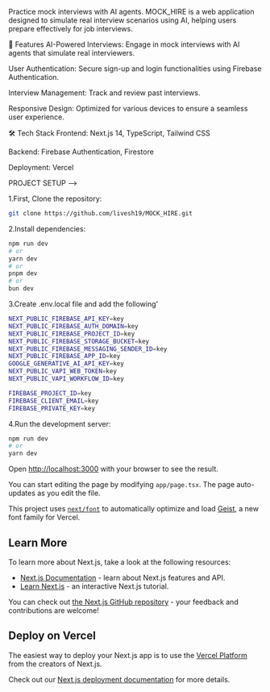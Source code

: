 Practice mock interviews with AI agents.
MOCK_HIRE is a web application designed to simulate real interview scenarios using AI, helping users prepare effectively for job interviews.

🚀 Features
AI-Powered Interviews: Engage in mock interviews with AI agents that simulate real interviewers.

User Authentication: Secure sign-up and login functionalities using Firebase Authentication.

Interview Management: Track and review past interviews.

Responsive Design: Optimized for various devices to ensure a seamless user experience.

🛠️ Tech Stack
Frontend: Next.js 14, TypeScript, Tailwind CSS

Backend: Firebase Authentication, Firestore

Deployment: Vercel

PROJECT SETUP -->

1.First, Clone the repository:

```bash
git clone https://github.com/livesh19/MOCK_HIRE.git
```

2.Install dependencies:
```bash
npm run dev
# or
yarn dev
# or
pnpm dev
# or
bun dev
```
3.Create .env.local file and add the following'
```bash
NEXT_PUBLIC_FIREBASE_API_KEY=key
NEXT_PUBLIC_FIREBASE_AUTH_DOMAIN=key
NEXT_PUBLIC_FIREBASE_PROJECT_ID=key
NEXT_PUBLIC_FIREBASE_STORAGE_BUCKET=key
NEXT_PUBLIC_FIREBASE_MESSAGING_SENDER_ID=key
NEXT_PUBLIC_FIREBASE_APP_ID=key
GOOGLE_GENERATIVE_AI_API_KEY=key
NEXT_PUBLIC_VAPI_WEB_TOKEN=key
NEXT_PUBLIC_VAPI_WORKFLOW_ID=key

FIREBASE_PROJECT_ID=key
FIREBASE_CLIENT_EMAIL=key
FIREBASE_PRIVATE_KEY=key
```

4.Run the development server:
```bash
npm run dev
# or
yarn dev
```


Open [http://localhost:3000](http://localhost:3000) with your browser to see the result.

You can start editing the page by modifying `app/page.tsx`. The page auto-updates as you edit the file.

This project uses [`next/font`](https://nextjs.org/docs/app/building-your-application/optimizing/fonts) to automatically optimize and load [Geist](https://vercel.com/font), a new font family for Vercel.

## Learn More

To learn more about Next.js, take a look at the following resources:

- [Next.js Documentation](https://nextjs.org/docs) - learn about Next.js features and API.
- [Learn Next.js](https://nextjs.org/learn) - an interactive Next.js tutorial.

You can check out [the Next.js GitHub repository](https://github.com/vercel/next.js) - your feedback and contributions are welcome!

## Deploy on Vercel

The easiest way to deploy your Next.js app is to use the [Vercel Platform](https://vercel.com/new?utm_medium=default-template&filter=next.js&utm_source=create-next-app&utm_campaign=create-next-app-readme) from the creators of Next.js.

Check out our [Next.js deployment documentation](https://nextjs.org/docs/app/building-your-application/deploying) for more details.
